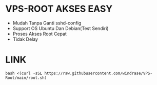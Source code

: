 # VPS-ROOT AKSES EASY

- Mudah Tanpa Ganti sshd-config
- Support OS Ubuntu Dan Debian(Test Sendiri)
- Proses Akses Root Cepat
- Tidak Delay
  

# LINK
```
bash <(curl -sSL https://raw.githubusercontent.com/windrase/VPS-Root/main/root.sh)
